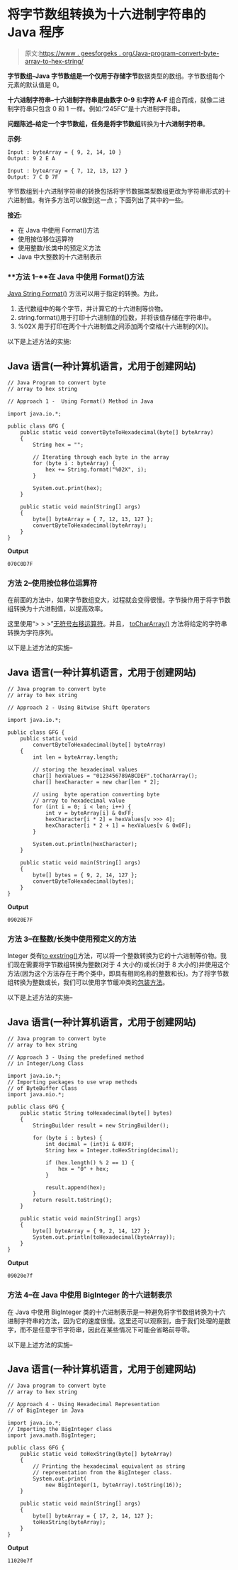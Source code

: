# 将字节数组转换为十六进制字符串的 Java 程序

> 原文:[https://www . geesforgeks . org/Java-program-convert-byte-array-to-hex-string/](https://www.geeksforgeeks.org/java-program-to-convert-byte-array-to-hex-string/)

**字节数组–**Java 字节数组是一个仅用于存储**字节**数据类型的数组。字节数组每个元素的默认值是 0。

**十六进制字符串–**十六进制字符串是由**数字 0-9** 和**字符 A-F** 组合而成，就像二进制字符串只包含 0 和 1 一样。例如:“245FC”是十六进制字符串。

**问题陈述–**给定一个字节数组，任务是将**字节数组**转换为**十六进制字符串**。

**示例:**

```
Input : byteArray = { 9, 2, 14, 10 }
Output: 9 2 E A

Input : byteArray = { 7, 12, 13, 127 }
Output: 7 C D 7F
```

字节数组到十六进制字符串的转换包括将字节数据类型数组更改为字符串形式的十六进制值。有许多方法可以做到这一点；下面列出了其中的一些。

**接近:**

*   在 Java 中使用 Format()方法
*   使用按位移位运算符
*   使用整数/长类中的预定义方法
*   Java 中大整数的十六进制表示

### **方法 1–**在 Java 中使用 Format()方法

[Java String Format()](https://www.geeksforgeeks.org/java-string-format-examples/) 方法可以用于指定的转换。为此，

1.  迭代数组中的每个字节，并计算它的十六进制等价物。
2.  string.format()用于打印十六进制值的位数，并将该值存储在字符串中。
3.  %02X 用于打印在两个十六进制值之间添加两个空格(十六进制的(X))。

以下是上述方法的实施:

## Java 语言(一种计算机语言，尤用于创建网站)

```
// Java Program to convert byte
// array to hex string

// Approach 1 -  Using Format() Method in Java

import java.io.*;

public class GFG {
    public static void convertByteToHexadecimal(byte[] byteArray)
    {
        String hex = "";

        // Iterating through each byte in the array
        for (byte i : byteArray) {
            hex += String.format("%02X", i);
        }

        System.out.print(hex);
    }

    public static void main(String[] args)
    {
        byte[] byteArray = { 7, 12, 13, 127 };
        convertByteToHexadecimal(byteArray);
    }
}
```

**Output**

```
070C0D7F
```

### 方法 2–使用按位移位运算符

在前面的方法中，如果字节数组变大，过程就会变得很慢。字节操作用于将字节数组转换为十六进制值，以提高效率。

这里使用“> > >”[无符号右移运算符](https://www.geeksforgeeks.org/bitwise-shift-operators-in-java/)。并且， [toCharArray()](https://www.geeksforgeeks.org/java-string-tochararray-example/#:~:text=The%20java%20string%20toCharArray(),a%20newly%20allocated%20character%20array.) 方法将给定的字符串转换为字符序列。

以下是上述方法的实施–

## Java 语言(一种计算机语言，尤用于创建网站)

```
// Java program to convert byte
// array to hex string

// Approach 2 - Using Bitwise Shift Operators

import java.io.*;

public class GFG {
    public static void
        convertByteToHexadecimal(byte[] byteArray)
    {
        int len = byteArray.length;

        // storing the hexadecimal values
        char[] hexValues = "0123456789ABCDEF".toCharArray();
        char[] hexCharacter = new char[len * 2];

        // using  byte operation converting byte
        // array to hexadecimal value
        for (int i = 0; i < len; i++) {
            int v = byteArray[i] & 0xFF;
            hexCharacter[i * 2] = hexValues[v >>> 4];
            hexCharacter[i * 2 + 1] = hexValues[v & 0x0F];
        }

        System.out.println(hexCharacter);
    }

    public static void main(String[] args)
    {
        byte[] bytes = { 9, 2, 14, 127 };
        convertByteToHexadecimal(bytes);
    }
}
```

**Output**

```
09020E7F
```

### 方法 3–在整数/长类中使用预定义的方法

Integer 类有[to exstring()](https://www.geeksforgeeks.org/java-lang-integer-tohexstring-method-examples/)方法，可以将一个整数转换为它的十六进制等价物。我们现在需要将字节数组转换为整数(对于 4 大小的)或长(对于 8 大小的)并使用这个方法(因为这个方法存在于两个类中，即具有相同名称的整数和长)。为了将字节数组转换为整数或长，我们可以使用字节缓冲类的[包装方法](https://www.geeksforgeeks.org/bytebuffer-wrap-method-in-java-with-examples/)。

以下是上述方法的实施–

## Java 语言(一种计算机语言，尤用于创建网站)

```
// Java program to convert byte
// array to hex string

// Approach 3 - Using the predefined method 
// in Integer/Long Class

import java.io.*;
// Importing packages to use wrap methods 
// of ByteBuffer Class
import java.nio.*;

public class GFG {
    public static String toHexadecimal(byte[] bytes)
    {
        StringBuilder result = new StringBuilder();

        for (byte i : bytes) {
            int decimal = (int)i & 0XFF;
            String hex = Integer.toHexString(decimal);

            if (hex.length() % 2 == 1) {
                hex = "0" + hex;
            }

            result.append(hex);
        }
        return result.toString();
    }

    public static void main(String[] args)
    {
        byte[] byteArray = { 9, 2, 14, 127 };
        System.out.println(toHexadecimal(byteArray));
    }
}
```

**Output**

```
09020e7f
```

### 方法 4–在 Java 中使用 BigInteger 的十六进制表示

在 Java 中使用 BigInteger 类的十六进制表示是一种避免将字节数组转换为十六进制字符串的方法，因为它的速度很慢。这里还可以观察到，由于我们处理的是数字，而不是任意字节字符串，因此在某些情况下可能会省略前导零。

以下是上述方法的实施–

## Java 语言(一种计算机语言，尤用于创建网站)

```
// Java program to convert byte
// array to hex string

// Approach 4 - Using Hexadecimal Representation
// of BigInteger in Java

import java.io.*;
// Importing the BigInteger class
import java.math.BigInteger;

public class GFG {
    public static void toHexString(byte[] byteArray)
    {
        // Printing the hexadecimal equivalent as string
        // representation from the BigInteger class.
        System.out.print(
            new BigInteger(1, byteArray).toString(16));
    }

    public static void main(String[] args)
    {
        byte[] byteArray = { 17, 2, 14, 127 };
        toHexString(byteArray);
    }
}
```

**Output**

```
11020e7f
```
